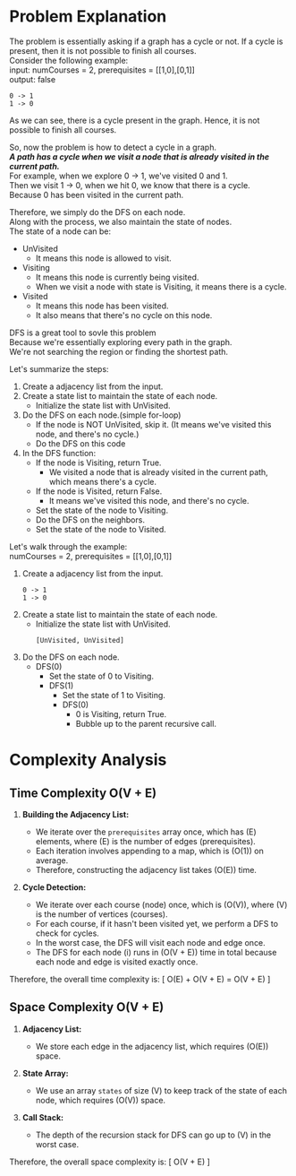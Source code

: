 # Problem Explanation

The problem is essentially asking if a graph has a cycle or not. If a cycle is present, then it is not possible to finish all courses.<br>
Consider the following example:<br>
input: numCourses = 2, prerequisites = [[1,0],[0,1]]<br>
output: false<br>
```
0 -> 1
1 -> 0
```
As we can see, there is a cycle present in the graph. Hence, it is not possible to finish all courses.<br>

So, now the problem is how to detect a cycle in a graph.<br>
***A path has a cycle when we visit a node that is already visited in the current path.***<br>
For example, when we explore 0 -> 1, we've visited 0 and 1.<br>
Then we visit 1 -> 0, when we hit 0, we know that there is a cycle.<br>
Because 0 has been visited in the current path.<br>

Therefore, we simply do the DFS on each node.<br>
Along with the process, we also maintain the state of nodes.<br>
The state of a node can be:<br>
- UnVisited
  - It means this node is allowed to visit.
- Visiting
  - It means this node is currently being visited.
  - When we visit a node with state is Visiting, it means there is a cycle.
- Visited
  - It means this node has been visited.
  - It also means that there's no cycle on this node.

DFS is a great tool to sovle this problem<br>
Because we're essentially exploring every path in the graph.<br>
We're not searching the region or finding the shortest path.<br>

Let's summarize the steps:<br>
1. Create a adjacency list from the input.
2. Create a state list to maintain the state of each node.
   - Initialize the state list with UnVisited.
3. Do the DFS on each node.(simple for-loop)
   - If the node is NOT UnVisited, skip it. (It means we've visited this node, and there's no cycle.)
   - Do the DFS on this code
4. In the DFS function:
   - If the node is Visiting, return True.
     - We visited a node that is already visited in the current path, which means there's a cycle.
   - If the node is Visited, return False.
     - It means we've visited this node, and there's no cycle.
   - Set the state of the node to Visiting.
   - Do the DFS on the neighbors.
   - Set the state of the node to Visited.


Let's walk through the example:<br>
numCourses = 2, prerequisites = [[1,0],[0,1]]<br>
1. Create a adjacency list from the input.
   ```
   0 -> 1
   1 -> 0
   ```
2. Create a state list to maintain the state of each node.
    - Initialize the state list with UnVisited.
      ```
      [UnVisited, UnVisited]
      ```
3. Do the DFS on each node.
    - DFS(0)
      - Set the state of 0 to Visiting.
      - DFS(1)
        - Set the state of 1 to Visiting.
        - DFS(0)
          - 0 is Visiting, return True.
          - Bubble up to the parent recursive call.

# Complexity Analysis
## Time Complexity O(V + E)

1. **Building the Adjacency List:**
   - We iterate over the `prerequisites` array once, which has \(E\) elements, where \(E\) is the number of edges (prerequisites).
   - Each iteration involves appending to a map, which is \(O(1)\) on average.
   - Therefore, constructing the adjacency list takes \(O(E)\) time.

2. **Cycle Detection:**
   - We iterate over each course (node) once, which is \(O(V)\), where \(V\) is the number of vertices (courses).
   - For each course, if it hasn't been visited yet, we perform a DFS to check for cycles.
   - In the worst case, the DFS will visit each node and edge once.
   - The DFS for each node \(i\) runs in \(O(V + E)\) time in total because each node and edge is visited exactly once.

Therefore, the overall time complexity is:
\[ O(E) + O(V + E) = O(V + E) \]

## Space Complexity O(V + E)

1. **Adjacency List:**
   - We store each edge in the adjacency list, which requires \(O(E)\) space.

2. **State Array:**
   - We use an array `states` of size \(V\) to keep track of the state of each node, which requires \(O(V)\) space.

3. **Call Stack:**
   - The depth of the recursion stack for DFS can go up to \(V\) in the worst case.

Therefore, the overall space complexity is:
\[ O(V + E) \]
